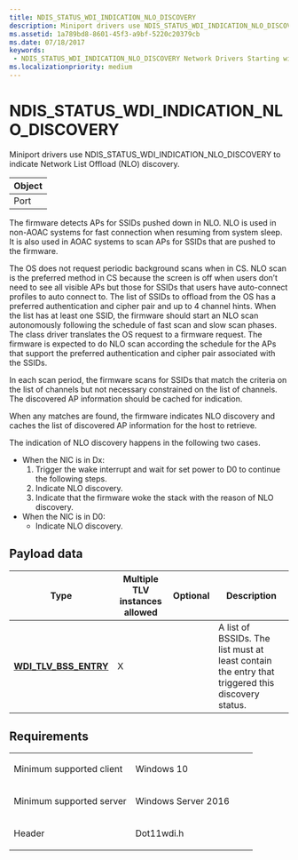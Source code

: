 ```yaml
---
title: NDIS_STATUS_WDI_INDICATION_NLO_DISCOVERY
description: Miniport drivers use NDIS_STATUS_WDI_INDICATION_NLO_DISCOVERY to indicate Network List Offload (NLO) discovery.
ms.assetid: 1a789bd8-8601-45f3-a9bf-5220c20379cb
ms.date: 07/18/2017
keywords:
 - NDIS_STATUS_WDI_INDICATION_NLO_DISCOVERY Network Drivers Starting with Windows Vista
ms.localizationpriority: medium
---
```


# NDIS\_STATUS\_WDI\_INDICATION\_NLO\_DISCOVERY


Miniport drivers use NDIS\_STATUS\_WDI\_INDICATION\_NLO\_DISCOVERY to indicate Network List Offload (NLO) discovery.

| Object |
|--------|
| Port   |

 

The firmware detects APs for SSIDs pushed down in NLO. NLO is used in non-AOAC systems for fast connection when resuming from system sleep. It is also used in AOAC systems to scan APs for SSIDs that are pushed to the firmware.

The OS does not request periodic background scans when in CS. NLO scan is the preferred method in CS because the screen is off when users don’t need to see all visible APs but those for SSIDs that users have auto-connect profiles to auto connect to. The list of SSIDs to offload from the OS has a preferred authentication and cipher pair and up to 4 channel hints. When the list has at least one SSID, the firmware should start an NLO scan autonomously following the schedule of fast scan and slow scan phases. The class driver translates the OS request to a firmware request. The firmware is expected to do NLO scan according the schedule for the APs that support the preferred authentication and cipher pair associated with the SSIDs.

In each scan period, the firmware scans for SSIDs that match the criteria on the list of channels but not necessary constrained on the list of channels. The discovered AP information should be cached for indication.

When any matches are found, the firmware indicates NLO discovery and caches the list of discovered AP information for the host to retrieve.

The indication of NLO discovery happens in the following two cases.

-   When the NIC is in Dx:
    1.  Trigger the wake interrupt and wait for set power to D0 to continue the following steps.
    2.  Indicate NLO discovery.
    3.  Indicate that the firmware woke the stack with the reason of NLO discovery.
-   When the NIC is in D0:
    -   Indicate NLO discovery.

## Payload data


| Type                                                   | Multiple TLV instances allowed | Optional | Description                                                                                      |
|--------------------------------------------------------|--------------------------------|----------|--------------------------------------------------------------------------------------------------|
| [**WDI\_TLV\_BSS\_ENTRY**](https://msdn.microsoft.com/library/windows/hardware/dn926162) | X                              |          | A list of BSSIDs. The list must at least contain the entry that triggered this discovery status. |

 

Requirements
------------

<table>
<colgroup>
<col width="50%" />
<col width="50%" />
</colgroup>
<tbody>
<tr class="odd">
<td><p>Minimum supported client</p></td>
<td><p>Windows 10</p></td>
</tr>
<tr class="even">
<td><p>Minimum supported server</p></td>
<td><p>Windows Server 2016</p></td>
</tr>
<tr class="odd">
<td><p>Header</p></td>
<td>Dot11wdi.h</td>
</tr>
</tbody>
</table>

 

 





